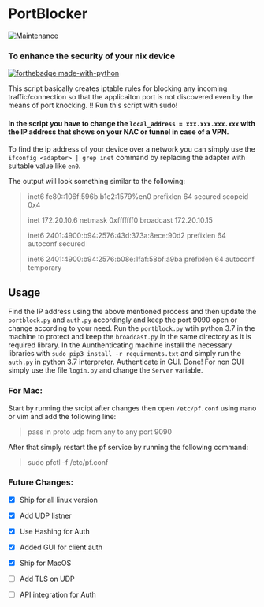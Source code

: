 
# PortBlocker 
[![Maintenance](https://img.shields.io/badge/Maintained%3F-yes-green.svg)](https://GitHub.com/Naereen/StrapDown.js/graphs/commit-activity)



### To enhance the security of your nix device
[![forthebadge made-with-python](http://ForTheBadge.com/images/badges/made-with-python.svg)](https://www.python.org/)


This script basically creates iptable rules for blocking any incoming traffic/connection so that the applicaiton port is not discovered even by the means of port knocking. :bangbang: Run this script with sudo!

#### In the script you have to change the `local_address = xxx.xxx.xxx.xxx` with the IP address that shows on your NAC or tunnel in case of a VPN.
To find the ip address of your device over a network you can simply use the `ifconfig <adapter> | grep inet` command by replacing the adapter with suitable value like `en0`. 

The output will look something similar to the following:

>inet6 fe80::106f:596b:b1e2:1579%en0 prefixlen 64 secured scopeid 0x4
>
>inet 172.20.10.6 netmask 0xfffffff0 broadcast 172.20.10.15
>
>inet6 2401:4900:b94:2576:43d:373a:8ece:90d2 prefixlen 64 autoconf secured
>
>inet6 2401:4900:b94:2576:b08e:1faf:58bf:a9ba prefixlen 64 autoconf temporary

## Usage
Find the IP address using the above mentioned process and then update the `portblock.py` and `auth.py` accordingly and keep the port 9090 open or change according to your need.
Run the `portblock.py` wtih python 3.7 in the machine to protect and keep the `broadcast.py` in the same directory as it is required library.
In the Aunthenticating machine install the necessary libraries with `sudo pip3 install -r requirments.txt` and simply run the `auth.py` in python 3.7 interpreter. Authenticate in GUI. Done!
For non GUI simply use the file `login.py` and change the `Server` variable.

### For Mac:
Start by running the srcipt after changes then open `/etc/pf.conf` using nano or vim and add the following line:
>
> pass in proto udp from any to any port 9090
>
After that simply restart the pf service by running the following command: 
>
>sudo pfctl -f /etc/pf.conf
>

### Future Changes:
- [x] Ship for all linux version
- [x] Add UDP listner 
- [x] Use Hashing for Auth
- [x] Added GUI for client auth
- [x] Ship for MacOS
- [ ] Add TLS on UDP
- [ ] API integration for Auth

